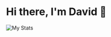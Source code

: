 # Hi there, I'm David 👋
![My Stats](https://github-readme-stats.vercel.app/api?username=DavidHancu?theme=radical)
